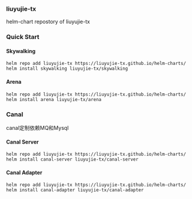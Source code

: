 ### liuyujie-tx
helm-chart repostory of liuyujie-tx

### Quick Start
#### Skywalking
```
helm repo add liuyujie-tx https://liuyujie-tx.github.io/helm-charts/
helm install skywalking liuyujie-tx/skywalking
```

#### Arena
```
helm repo add liuyujie-tx https://liuyujie-tx.github.io/helm-charts/
helm install arena liuyujie-tx/arena
```

### Canal
canal定制依赖MQ和Mysql

#### Canal Server
```
helm repo add liuyujie-tx https://liuyujie-tx.github.io/helm-charts/
helm install canal-server liuyujie-tx/canal-server
```

#### Canal Adapter
```
helm repo add liuyujie-tx https://liuyujie-tx.github.io/helm-charts/
helm install canal-adapter liuyujie-tx/canal-adapter
```
